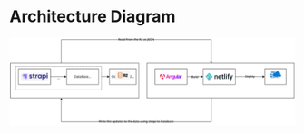 # Architecture Diagram

<img src="https://raw.githubusercontent.com/hicard-in/hicard-chart/master/Architecture_Diagram.svg">
